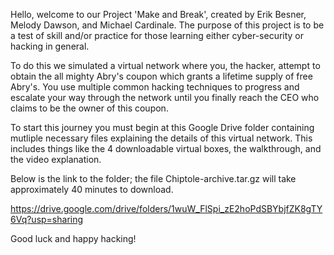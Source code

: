 Hello, welcome to our Project 'Make and Break', created by Erik Besner, Melody Dawson, and Michael Cardinale. The purpose of this project is to be a test of skill and/or practice for those learning either cyber-security or hacking in general.

To do this we simulated a virtual network where you, the hacker, attempt to obtain the all mighty Abry's coupon which grants a lifetime supply of free Abry's. You use multiple common hacking techniques to progress and escalate your way through the network until you finally reach the CEO who claims to be the owner of this coupon.

To start this journey you must begin at this Google Drive folder containing mutliple necessary files explaining the details of this virtual network. This includes things like the 4 downloadable virtual boxes, the walkthrough, and the video explanation.

Below is the link to the folder; the file Chiptole-archive.tar.gz will take approximately 40 minutes to download.

https://drive.google.com/drive/folders/1wuW_FlSpi_zE2hoPdSBYbjfZK8gTY6Vq?usp=sharing

Good luck and happy hacking!
